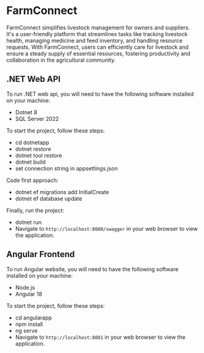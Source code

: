 # FarmConnect
FarmConnect simplifies livestock management for owners and suppliers. It's a user-friendly platform that streamlines tasks like tracking livestock health, managing medicine and feed inventory, and handling resource requests. With FarmConnect, users can efficiently care for livestock and ensure a steady supply of essential resources, fostering productivity and collaboration in the agricultural community.

## .NET Web API
To run .NET web api, you will need to have the following software installed on your machine:
- Dotnet 8
- SQL Server 2022

To start the project, follow these steps:
- cd dotnetapp
- dotnet restore
- dotnet tool restore
- dotnet build
- set connection string in appsettings.json

Code first approach:
- dotnet ef migrations add InitialCreate
- dotnet ef database update

Finally, run the project:
- dotnet run
- Navigate to `http://localhost:8080/swagger` in your web browser to view the application.

## Angular Frontend
To run Angular website, you will need to have the following software installed on your machine:
- Node.js
- Angular 18

To start the project, follow these steps:
- cd angularapp
- npm install
- ng serve
- Navigate to `http://localhost:8081` in your web browser to view the application.
